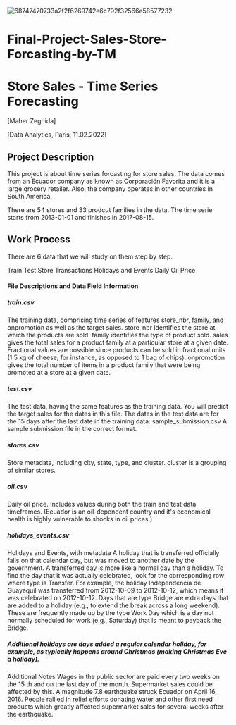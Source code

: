 ![68747470733a2f2f6269742e6c792f32566e58577232](https://user-images.githubusercontent.com/94024100/153522701-d818c003-7225-43df-b118-10f80053b96f.png)



# Final-Project-Sales-Store-Forcasting-by-TM

# Store Sales - Time Series Forecasting

[Maher Zeghida]

[Data Analytics, Paris, 11.02.2022]





## Project Description

This project is about time series forcasting for store sales. The data comes from an Ecuador company as known as Corporación Favorita and it is a large grocery retailer. Also, the company operates in other countries in South America.

There are 54 stores and 33 prodcut families in the data. The time serie starts from 2013-01-01 and finishes in 2017-08-15.




## Work Process

There are 6 data that we will study on them step by step.

Train
Test
Store
Transactions
Holidays and Events
Daily Oil Price

#### File Descriptions and Data Field Information
##### train.csv
The training data, comprising time series of features store_nbr, family, and onpromotion as well as the target sales.
store_nbr identifies the store at which the products are sold.
family identifies the type of product sold.
sales gives the total sales for a product family at a particular store at a given date. Fractional values are possible since products can be sold in fractional units (1.5 kg of cheese, for instance, as opposed to 1 bag of chips).
onpromotion gives the total number of items in a product family that were being promoted at a store at a given date.

##### test.csv
The test data, having the same features as the training data. You will predict the target sales for the dates in this file.
The dates in the test data are for the 15 days after the last date in the training data.
sample_submission.csv
A sample submission file in the correct format.

##### stores.csv
Store metadata, including city, state, type, and cluster.
cluster is a grouping of similar stores.

##### oil.csv
Daily oil price. Includes values during both the train and test data timeframes. (Ecuador is an oil-dependent country and it's economical health is highly vulnerable to shocks in oil prices.)

##### holidays_events.csv
Holidays and Events, with metadata
A holiday that is transferred officially falls on that calendar day, but was moved to another date by the government. A transferred day is more like a normal day than a holiday. To find the day that it was actually celebrated, look for the corresponding row where type is Transfer. For example, the holiday Independencia de Guayaquil was transferred from 2012-10-09 to 2012-10-12, which means it was celebrated on 2012-10-12. Days that are type Bridge are extra days that are added to a holiday (e.g., to extend the break across a long weekend). These are frequently made up by the type Work Day which is a day not normally scheduled for work (e.g., Saturday) that is meant to payback the Bridge.

##### Additional holidays are days added a regular calendar holiday, for example, as typically happens around Christmas (making Christmas Eve a holiday).
Additional Notes
Wages in the public sector are paid every two weeks on the 15 th and on the last day of the month. Supermarket sales could be affected by this.
A magnitude 7.8 earthquake struck Ecuador on April 16, 2016. People rallied in relief efforts donating water and other first need products which greatly affected supermarket sales for several weeks after the earthquake.

